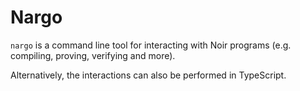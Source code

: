# Nargo

`nargo` is a command line tool for interacting with Noir programs (e.g. compiling, proving, verifying and more).

Alternatively, the interactions can also be performed in TypeScript.
